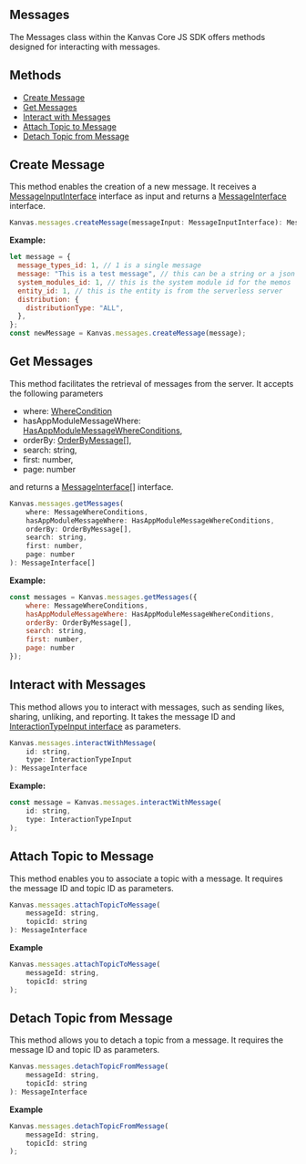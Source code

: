 ## Messages
The Messages class within the Kanvas Core JS SDK offers methods designed for interacting with messages.

## Methods
- [Create Message](#create-message)
- [Get Messages](#get-messages)
- [Interact with Messages](#interact-with-messages)
- [Attach Topic to Message](#attach-topic-to-message)
- [Detach Topic from Message](#detach-topic-from-message)


## Create Message

This method enables the creation of a new message. It receives a [MessageInputInterface](https://github.com/bakaphp/kanvas-core-js/blob/main/src/types/messages.ts#L19) interface as input and returns a [MessageInterface](https://github.com/bakaphp/kanvas-core-js/blob/main/src/types/messages.ts#L2) interface.

```js
Kanvas.messages.createMessage(messageInput: MessageInputInterface): MessageInterface
```

**Example:**

```js
let message = {
  message_types_id: 1, // 1 is a single message
  message: "This is a test message", // this can be a string or a json object encoded as a string
  system_modules_id: 1, // this is the system module id for the memos
  entity_id: 1, // this is the entity is from the serverless server
  distribution: {
    distributionType: "ALL",
  },
};
const newMessage = Kanvas.messages.createMessage(message);
```

## Get Messages

This method facilitates the retrieval of messages from the server. It accepts the following parameters

- where: [WhereCondition](https://github.com/bakaphp/kanvas-core-js/blob/main/src/types/leads.ts#L122)
- hasAppModuleMessageWhere: [HasAppModuleMessageWhereConditions](https://github.com/bakaphp/kanvas-core-js/blob/main/src/types/messages.ts#L42),
- orderBy: [OrderByMessage[]](https://github.com/bakaphp/kanvas-core-js/blob/main/src/types/messages.ts#L48),
- search: string,
- first: number,
- page: number

and returns a [MessageInterface[]](https://github.com/bakaphp/kanvas-core-js/blob/main/src/types/messages.ts#L2) interface.

```js
Kanvas.messages.getMessages(
    where: MessageWhereConditions,
    hasAppModuleMessageWhere: HasAppModuleMessageWhereConditions,
    orderBy: OrderByMessage[],
    search: string,
    first: number,
    page: number
): MessageInterface[]
```

**Example:**

```js
const messages = Kanvas.messages.getMessages({
    where: MessageWhereConditions,
    hasAppModuleMessageWhere: HasAppModuleMessageWhereConditions,
    orderBy: OrderByMessage[],
    search: string,
    first: number,
    page: number
});
```

## Interact with Messages

This method allows you to interact with messages, such as sending likes, sharing, unliking, and reporting. It takes the message ID and [InteractionTypeInput interface](https://github.com/bakaphp/kanvas-core-js/blob/main/src/types/messages.ts#L53) as parameters.

```js
Kanvas.messages.interactWithMessage(
    id: string,
    type: InteractionTypeInput
): MessageInterface
```

**Example:**

```js
const message = Kanvas.messages.interactWithMessage(
    id: string,
    type: InteractionTypeInput
);
```

## Attach Topic to Message

This method enables you to associate a topic with a message. It requires the message ID and topic ID as parameters.

```js
Kanvas.messages.attachTopicToMessage(
    messageId: string,
    topicId: string
): MessageInterface
```

**Example**

```js
Kanvas.messages.attachTopicToMessage(
    messageId: string,
    topicId: string
);
```

## Detach Topic from Message

This method allows you to detach a topic from a message. It requires the message ID and topic ID as parameters.

```js
Kanvas.messages.detachTopicFromMessage(
    messageId: string,
    topicId: string
): MessageInterface
```

**Example**

```js
Kanvas.messages.detachTopicFromMessage(
    messageId: string,
    topicId: string
);
```
